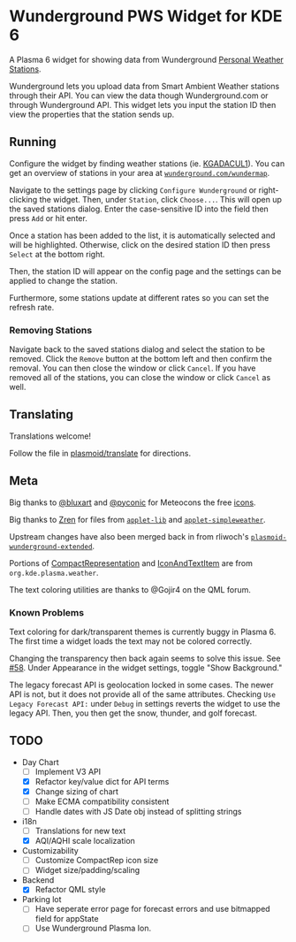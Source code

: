 # Wunderground PWS Widget for KDE 6

A Plasma 6 widget for showing data from Wunderground [Personal Weather Stations](https://www.wunderground.com/pws/overview).

Wunderground lets you upload data from Smart Ambient Weather stations through their API.
You can view the data though Wunderground.com or through Wunderground API. This widget lets
you input the station ID then view the properties that the station sends up.

## Running

Configure the widget by finding weather stations (ie. [KGADACUL1](https://www.wunderground.com/dashboard/pws/KGADACUL1)). You can get an overview of stations in your area at [`wunderground.com/wundermap`](https://wunderground.com/wundermap).

Navigate to the settings page by clicking `Configure Wunderground` or right-clicking the widget. Then, under `Station`, click `Choose...`. This will open up the saved stations dialog. Enter the case-sensitive ID into the field then press `Add` or hit enter.

Once a station has been added to the list, it is automatically selected and will be highlighted. Otherwise, click on the desired station ID then press `Select` at the bottom right.

Then, the station ID will appear on the config page and the settings can be applied to change the station.

Furthermore, some stations update at different rates so you can set the refresh rate.

### Removing Stations

Navigate back to the saved stations dialog and select the station to be removed. Click the `Remove` button at the bottom left and then confirm the removal. You can then close the window or click `Cancel`. If you have removed all of the stations, you can close the window or click `Cancel` as well.

## Translating

Translations welcome!

Follow the file in [plasmoid/translate](./plasmoid/translate) for directions.

## Meta

Big thanks to [@bluxart](https://x.com/bluxart) and [@pyconic](https://x.com/pyconic) for Meteocons the free [icons](https://www.alessioatzeni.com/meteocons/).

Big thanks to [Zren](https://github.com/Zren) for files from [`applet-lib`](https://github.com/Zren/plasma-applet-lib/) and [`applet-simpleweather`](https://github.com/Zren/plasma-applet-simpleweather/).

Upstream changes have also been merged back in from rliwoch's [`plasmoid-wunderground-extended`](https://github.com/rliwoch/plasmoid-wunderground-extended).

Portions of [CompactRepresentation](./plasmoid/contents/ui/CompactRepresentation.qml) and [IconAndTextItem](./plasmoid/contents/ui/IconAndTextItem.qml) are from `org.kde.plasma.weather`.

The text coloring utilities are thanks to @Gojir4 on the QML forum.

### Known Problems

Text coloring for dark/transparent themes is currently buggy in Plasma 6. The first time a widget loads the text may not be colored correctly.

Changing the transparency then back again seems to solve this issue. See [#58](https://github.com/k-donn/plasmoid-wunderground/issues/58).
Under Appearance in the widget settings, toggle "Show Background."

The legacy forecast API is geolocation locked in some cases. The newer API is not, but it does not provide all of the same attributes. Checking `Use Legacy Forecast API:` under `Debug` in settings reverts the widget to use the legacy API. Then, you then get the snow, thunder, and golf forecast.

## TODO

- Day Chart
  -   [ ] Implement V3 API
  -   [x] Refactor key/value dict for API terms
  -   [x] Change sizing of chart
  -   [ ] Make ECMA compatibility consistent
  -   [ ] Handle dates with JS Date obj instead of splitting strings
- i18n
  -   [ ] Translations for new text
  -   [x] AQI/AQHI scale localization
- Customizability
  -   [ ] Customize CompactRep icon size
  -   [ ] Widget size/padding/scaling
- Backend
  -   [x] Refactor QML style
- Parking lot
  -   [ ] Have seperate error page for forecast errors and use bitmapped field for appState
  -   [ ] Use Wunderground Plasma Ion.
